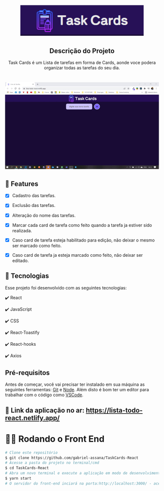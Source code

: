 <h1 align="center">
  
  <img src="./src/assets/taskcards.png" height="100px" alt="Task Cards"/>
</h1>

<h2 align="center" >Descrição do Projeto</h2>
<p align="center">
 Task Cards é um Lista de tarefas em forma de Cards, aonde voce podera organizar todas as tarefas do seu dia.

</p>

<h1 align="center">
  <img alt="logo" title="#logo" src="./src/assets/taskcards.gif" />
</h1>

## 🔎 Features

- [x] Cadastro das tarefas.
- [x] Exclusão das tarefas.
- [x] Alteração do nome das tarefas.
- [x] Marcar cada card de tarefa como feito quando a tarefa ja estiver sido realizada.
- [x] Caso card de tarefa esteja habilitado para edição, não deixar o mesmo ser marcado como feito.
- [x] Caso card de tarefa ja esteja marcado como feito, não deixar ser editado.


## :rocket: Tecnologias

Esse projeto foi desenvolvido com as seguintes tecnologias:

✔️ React

✔️ JavaScript

✔️ CSS

✔️ React-Toastify

✔️ React-hooks

✔️ Axios


<h2>Pré-requisitos</h2>

Antes de começar, você vai precisar ter instalado em sua máquina as seguintes ferramentas:
[Git](https://git-scm.com) e [Node](https://nodejs.org/pt-br/).
Além disto é bom ter um editor para trabalhar com o código como [VSCode](https://code.visualstudio.com/).

## 🔗 Link da aplicação no ar: https://lista-todo-react.netlify.app/

# 👨‍💻 Rodando o Front End


```bash
# Clone este repositório
$ git clone https://github.com/gabriel-assana/TaskCards-React
# Acesse a pasta do projeto no terminal/cmd
$ cd TaskCards-React
# Abra um novo terminal e execute a aplicação em modo de desenvolvimento
$ yarn start
# O servidor do front-end inciará na porta:http://localhost:3000/ - acesse <http://localhost:3000/> 

